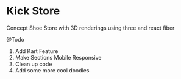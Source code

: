 # Kick Store
Concept Shoe Store with 3D renderings using three and react fiber

@Todo
1. Add Kart Feature
2. Make Sections Mobile Responsive
3. Clean up code
4. Add some more cool doodles
